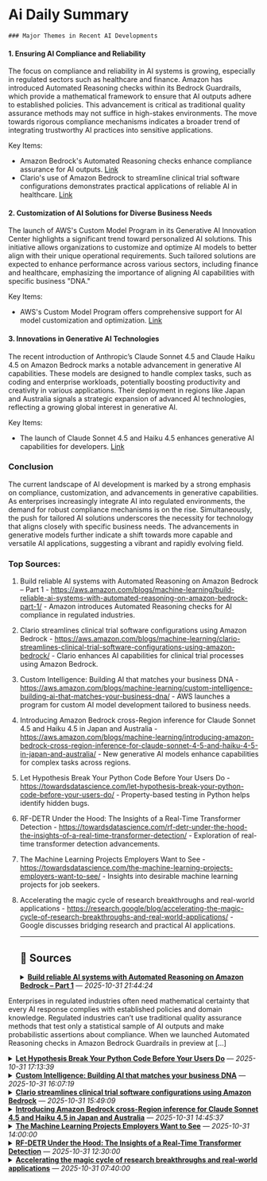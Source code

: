 # Ai Daily Summary

    ### Major Themes in Recent AI Developments

#### 1. Ensuring AI Compliance and Reliability
The focus on compliance and reliability in AI systems is growing, especially in regulated sectors such as healthcare and finance. Amazon has introduced Automated Reasoning checks within its Bedrock Guardrails, which provide a mathematical framework to ensure that AI outputs adhere to established policies. This advancement is critical as traditional quality assurance methods may not suffice in high-stakes environments. The move towards rigorous compliance mechanisms indicates a broader trend of integrating trustworthy AI practices into sensitive applications.

Key Items:
- Amazon Bedrock's Automated Reasoning checks enhance compliance assurance for AI outputs. [Link](https://aws.amazon.com/blogs/machine-learning/build-reliable-ai-systems-with-automated-reasoning-on-amazon-bedrock-part-1/)
- Clario's use of Amazon Bedrock to streamline clinical trial software configurations demonstrates practical applications of reliable AI in healthcare. [Link](https://aws.amazon.com/blogs/machine-learning/clario-streamlines-clinical-trial-software-configurations-using-amazon-bedrock/)

#### 2. Customization of AI Solutions for Diverse Business Needs
The launch of AWS's Custom Model Program in its Generative AI Innovation Center highlights a significant trend toward personalized AI solutions. This initiative allows organizations to customize and optimize AI models to better align with their unique operational requirements. Such tailored solutions are expected to enhance performance across various sectors, including finance and healthcare, emphasizing the importance of aligning AI capabilities with specific business "DNA."

Key Items:
- AWS's Custom Model Program offers comprehensive support for AI model customization and optimization. [Link](https://aws.amazon.com/blogs/machine-learning/custom-intelligence-building-ai-that-matches-your-business-dna/)

#### 3. Innovations in Generative AI Technologies
The recent introduction of Anthropic’s Claude Sonnet 4.5 and Claude Haiku 4.5 on Amazon Bedrock marks a notable advancement in generative AI capabilities. These models are designed to handle complex tasks, such as coding and enterprise workloads, potentially boosting productivity and creativity in various applications. Their deployment in regions like Japan and Australia signals a strategic expansion of advanced AI technologies, reflecting a growing global interest in generative AI.

Key Items:
- The launch of Claude Sonnet 4.5 and Haiku 4.5 enhances generative AI capabilities for developers. [Link](https://aws.amazon.com/blogs/machine-learning/introducing-amazon-bedrock-cross-region-inference-for-claude-sonnet-4-5-and-haiku-4-5-in-japan-and-australia/)

### Conclusion
The current landscape of AI development is marked by a strong emphasis on compliance, customization, and advancements in generative capabilities. As enterprises increasingly integrate AI into regulated environments, the demand for robust compliance mechanisms is on the rise. Simultaneously, the push for tailored AI solutions underscores the necessity for technology that aligns closely with specific business needs. The advancements in generative models further indicate a shift towards more capable and versatile AI applications, suggesting a vibrant and rapidly evolving field.

### Top Sources:
1. Build reliable AI systems with Automated Reasoning on Amazon Bedrock – Part 1 - https://aws.amazon.com/blogs/machine-learning/build-reliable-ai-systems-with-automated-reasoning-on-amazon-bedrock-part-1/ - Amazon introduces Automated Reasoning checks for AI compliance in regulated industries.
2. Clario streamlines clinical trial software configurations using Amazon Bedrock - https://aws.amazon.com/blogs/machine-learning/clario-streamlines-clinical-trial-software-configurations-using-amazon-bedrock/ - Clario enhances AI capabilities for clinical trial processes using Amazon Bedrock.
3. Custom Intelligence: Building AI that matches your business DNA - https://aws.amazon.com/blogs/machine-learning/custom-intelligence-building-ai-that-matches-your-business-dna/ - AWS launches a program for custom AI model development tailored to business needs.
4. Introducing Amazon Bedrock cross-Region inference for Claude Sonnet 4.5 and Haiku 4.5 in Japan and Australia - https://aws.amazon.com/blogs/machine-learning/introducing-amazon-bedrock-cross-region-inference-for-claude-sonnet-4-5-and-haiku-4-5-in-japan-and-australia/ - New generative AI models enhance capabilities for complex tasks across regions.
5. Let Hypothesis Break Your Python Code Before Your Users Do - https://towardsdatascience.com/let-hypothesis-break-your-python-code-before-your-users-do/ - Property-based testing in Python helps identify hidden bugs.
6. RF-DETR Under the Hood: The Insights of a Real-Time Transformer Detection - https://towardsdatascience.com/rf-detr-under-the-hood-the-insights-of-a-real-time-transformer-detection/ - Exploration of real-time transformer detection advancements.
7. The Machine Learning Projects Employers Want to See - https://towardsdatascience.com/the-machine-learning-projects-employers-want-to-see/ - Insights into desirable machine learning projects for job seekers.
8. Accelerating the magic cycle of research breakthroughs and real-world applications - https://research.google/blog/accelerating-the-magic-cycle-of-research-breakthroughs-and-real-world-applications/ - Google discusses bridging research and practical AI applications.
                
    ---
                
    ## 📰 Sources
    <details><summary><strong><a href='https://aws.amazon.com/blogs/machine-learning/build-reliable-ai-systems-with-automated-reasoning-on-amazon-bedrock-part-1/' target='_blank'>Build reliable AI systems with Automated Reasoning on Amazon Bedrock – Part 1</a></strong> — <em>2025-10-31 21:44:24</em></summary>

Enterprises in regulated industries often need mathematical certainty that every AI response complies with established policies and domain knowledge. Regulated industries can’t use traditional quality assurance methods that test only a statistical sample of AI outputs and make probabilistic assertions about compliance. When we launched Automated Reasoning checks in Amazon Bedrock Guardrails in preview at […]

</details>

<details><summary><strong><a href='https://towardsdatascience.com/let-hypothesis-break-your-python-code-before-your-users-do/' target='_blank'>Let Hypothesis Break Your Python Code Before Your Users Do</a></strong> — <em>2025-10-31 17:13:39</em></summary>

Property-based tests that find bugs you didn’t know existed.
The post Let Hypothesis Break Your Python Code Before Your Users Do appeared first on Towards Data Science.

</details>

<details><summary><strong><a href='https://aws.amazon.com/blogs/machine-learning/custom-intelligence-building-ai-that-matches-your-business-dna/' target='_blank'>Custom Intelligence: Building AI that matches your business DNA</a></strong> — <em>2025-10-31 16:07:19</em></summary>

In 2024, we launched the Custom Model Program within the AWS Generative AI Innovation Center to provide comprehensive support throughout every stage of model customization and optimization. Over the past two years, this program has delivered exceptional results by partnering with global enterprises and startups across diverse industries—including legal, financial services, healthcare and life sciences, […]

</details>

<details><summary><strong><a href='https://aws.amazon.com/blogs/machine-learning/clario-streamlines-clinical-trial-software-configurations-using-amazon-bedrock/' target='_blank'>Clario streamlines clinical trial software configurations using Amazon Bedrock</a></strong> — <em>2025-10-31 15:49:09</em></summary>

This post builds upon our previous post discussing how Clario developed an AI solution powered by Amazon Bedrock to accelerate clinical trials. Since then, Clario has further enhanced their AI capabilities, focusing on innovative solutions that streamline the generation of software configurations and artifacts for clinical trials while delivering high-quality clinical evidence.

</details>

<details><summary><strong><a href='https://aws.amazon.com/blogs/machine-learning/introducing-amazon-bedrock-cross-region-inference-for-claude-sonnet-4-5-and-haiku-4-5-in-japan-and-australia/' target='_blank'>Introducing Amazon Bedrock cross-Region inference for Claude Sonnet 4.5 and Haiku 4.5 in Japan and Australia</a></strong> — <em>2025-10-31 14:45:37</em></summary>

こんにちは, G’day. The recent launch of Anthropic’s Claude Sonnet 4.5 and Claude Haiku 4.5, now available on Amazon Bedrock, marks a significant leap forward in generative AI models. These state-of-the-art models excel at complex agentic tasks, coding, and enterprise workloads, offering enhanced capabilities to developers. Along with the new models, we are thrilled to announce that […]

</details>

<details><summary><strong><a href='https://towardsdatascience.com/the-machine-learning-projects-employers-want-to-see/' target='_blank'>The Machine Learning Projects Employers Want to See</a></strong> — <em>2025-10-31 14:00:00</em></summary>

What machine learning projects will actually get you interviews and jobs
The post The Machine Learning Projects Employers Want to See appeared first on Towards Data Science.

</details>

<details><summary><strong><a href='https://towardsdatascience.com/rf-detr-under-the-hood-the-insights-of-a-real-time-transformer-detection/' target='_blank'>RF-DETR Under the Hood: The Insights of a Real-Time Transformer Detection</a></strong> — <em>2025-10-31 12:30:00</em></summary>

From rigid grids to adaptive attention, this is the evolutionary path that made detection transformers fast, flexible, and formidable.
The post RF-DETR Under the Hood: The Insights of a Real-Time Transformer Detection appeared first on Towards Data Science.

</details>

<details><summary><strong><a href='https://research.google/blog/accelerating-the-magic-cycle-of-research-breakthroughs-and-real-world-applications/' target='_blank'>Accelerating the magic cycle of research breakthroughs and real-world applications</a></strong> — <em>2025-10-31 07:40:00</em></summary>

Climate & Sustainability

</details>

